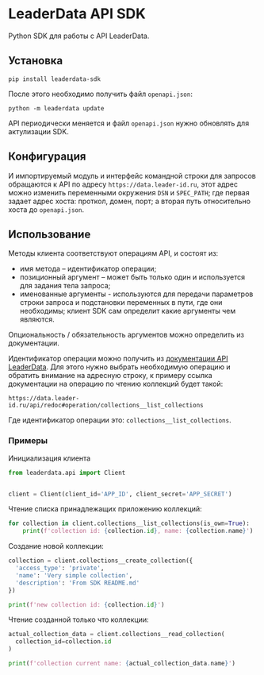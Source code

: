 # LeaderData API SDK

Python SDK для работы с API LeaderData.


## Установка

```console
pip install leaderdata-sdk
```

После этого необходимо получить файл `openapi.json`:

```console
python -m leaderdata update
```

API периодически меняется и файл `openapi.json` нужно обновлять для актулизации SDK.


## Конфигурация

И импортируемый модуль и интерфейс командной строки для запросов обращаются к API по
адресу `https://data.leader-id.ru`, этот адрес можно изменить переменными окружения
`DSN` и `SPEC_PATH`; где первая задает адрес хоста: проткол, домен, порт; а вторая
путь относительно хоста до `openapi.json`.


## Использование

Методы клиента соответствуют операциям API, и состоят из:

- имя метода – идентификатор операции;
- позиционный аргумент – может быть только один и используется для задания тела запроса;
- именованные аргументы - используются для передачи параметров строки запроса и
подстановки переменных в пути, где они необходимы; клиент SDK сам определит какие
аргументы чем являются.

Опциональность / обязательность аргументов можно определить из документации.

Идентификатор операции можно получить из [документации API LeaderData](https://data.leader-id.ru/api/redoc).
Для этого нужно выбрать необходимую операцию и обратить внимание на адресную строку, к
примеру ссылка документации на операцию по чтению коллекций будет такой:

```
https://data.leader-id.ru/api/redoc#operation/collections__list_collections
```

Где идентификатор операции это: `collections__list_collections`.


### Примеры

Инициализация клиента

```python
from leaderdata.api import Client


client = Client(client_id='APP_ID', client_secret='APP_SECRET')
```

Чтение списка принадлежащих приложению коллекций:

```python
for collection in client.collections__list_collections(is_own=True):
    print(f'collection id: {collection.id}, name: {collection.name}')
```

Создание новой коллекции:

```python
collection = client.collections__create_collection({
  'access_type': 'private',
  'name': 'Very simple collection',
  'description': 'From SDK README.md'
})

print(f'new collection id: {collection.id}')
```

Чтение созданной только что коллекции:

```python
actual_collection_data = client.collections__read_collection(
  collection_id=collection.id
)

print(f'collection current name: {actual_collection_data.name}')
```
